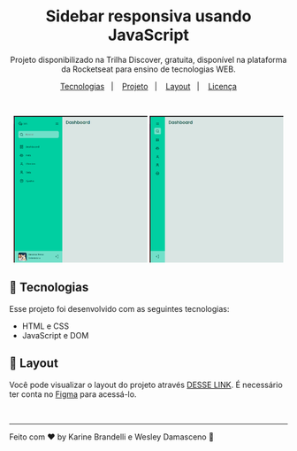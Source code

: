 <h1 align="center"> Sidebar responsiva usando JavaScript </h1>

<p align="center">
Projeto disponibilizado na Trilha Discover, gratuita, disponível na plataforma da Rocketseat para ensino de tecnologias WEB.
</p>

<p align="center">
  <a href="#-tecnologias">Tecnologias</a>&nbsp;&nbsp;&nbsp;|&nbsp;&nbsp;&nbsp;
  <a href="#-projeto">Projeto</a>&nbsp;&nbsp;&nbsp;|&nbsp;&nbsp;&nbsp;
  <a href="#-layout">Layout</a>&nbsp;&nbsp;&nbsp;|&nbsp;&nbsp;&nbsp;
  <a href="#memo-licença">Licença</a>
</p>

<br>

<p align="center">
  <img alt="rocketpay" src="./assets/sidebar-open.png" width="48%">
  <img alt="rocketpay" src="./assets/sidebar-closed.png" width="48%">
</p>

## 🚀 Tecnologias

Esse projeto foi desenvolvido com as seguintes tecnologias:

- HTML e CSS
- JavaScript e DOM

## 🔖 Layout

Você pode visualizar o layout do projeto através [DESSE LINK](https://www.figma.com/file/CBDNfycCvGgSmFt5bdSj8c/DD-%2F-Sidebar-Responsiva-(Copy)?node-id=0%3A1). É necessário ter conta no [Figma](https://figma.com) para acessá-lo.

<br>

---

Feito com ♥ by Karine Brandelli e Wesley Damasceno :wave:
